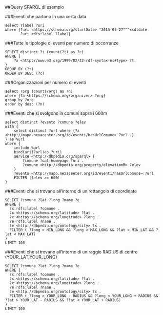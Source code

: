 ##Query SPARQL di esempio

###Eventi che partono in una certa data
```
select ?label ?uri
where {?uri <https://schema.org/startDate> "2015-09-27"^^xsd:date. 
       ?uri rdfs:label ?label}
```

###Tutte le tipologie di eventi per numero di occorrenze
```
SELECT distinct ?t (count(?t) as ?c)
WHERE {
    ?a <http://www.w3.org/1999/02/22-rdf-syntax-ns#type> ?t.
}
GROUP BY (?t)
ORDER BY DESC (?c)
```

###Organizzazioni per numero di eventi
```
select ?org (count(?org) as ?n)
where {?a <https://schema.org/organizer> ?org}
group by ?org
order by desc (?n)
```

###Eventi che si svolgono in comuni sopra i 600m
```
select distinct ?evento ?comune ?elev
with {
    select distinct ?url where {?a <http://mapo.nexacenter.org/id/eventi/hasUrlComune> ?url .}
} as %url
where {
    include %url
    bind(uri(?url)as ?uri)
    service <http://dbpedia.org/sparql> {
        ?comune foaf:homepage ?uri .
        ?comune <http://dbpedia.org/property/elevationM> ?elev
    }
    ?evento <http://mapo.nexacenter.org/id/eventi/hasUrlComune> ?url
    FILTER (?elev >= 600)
}
```

###Eventi che si trovano all'interno di un rettangolo di coordinate
```
SELECT ?comune ?lat ?long ?name ?e
WHERE {
  ?x rdfs:label ?comune .
  ?x <https://schema.org/latitude> ?lat .
  ?x <https://schema.org/longitude> ?long .
  ?e rdfs:label ?name .
  ?e <http://dbpedia.org/ontology/city> ?x .
  FILTER ( ?long > MIN_LONG && ?long < MAX_LONG && ?lat > MIN_LAT && ?lat < MAX_LAT)
}
LIMIT 100
```

###Eventi che si trovano all'interno di un raggio RADIUS di centro (YOUR_LAT,YOUR_LONG)
```
SELECT ?comune ?lat ?long ?name ?e
WHERE {
  ?x rdfs:label ?comune .
  ?x <https://schema.org/latitude> ?lat .
  ?x <https://schema.org/longitude> ?long .
  ?e rdfs:label ?name .
  ?e <http://dbpedia.org/ontology/city> ?x .
  FILTER ( ?long > YOUR_LONG - RADIUS && ?long < YOUR_LONG + RADIUS && ?lat > YOUR_LAT - RADIUS && ?lat < YOUR_LAT + RADIUS)
}
LIMIT 100

```
